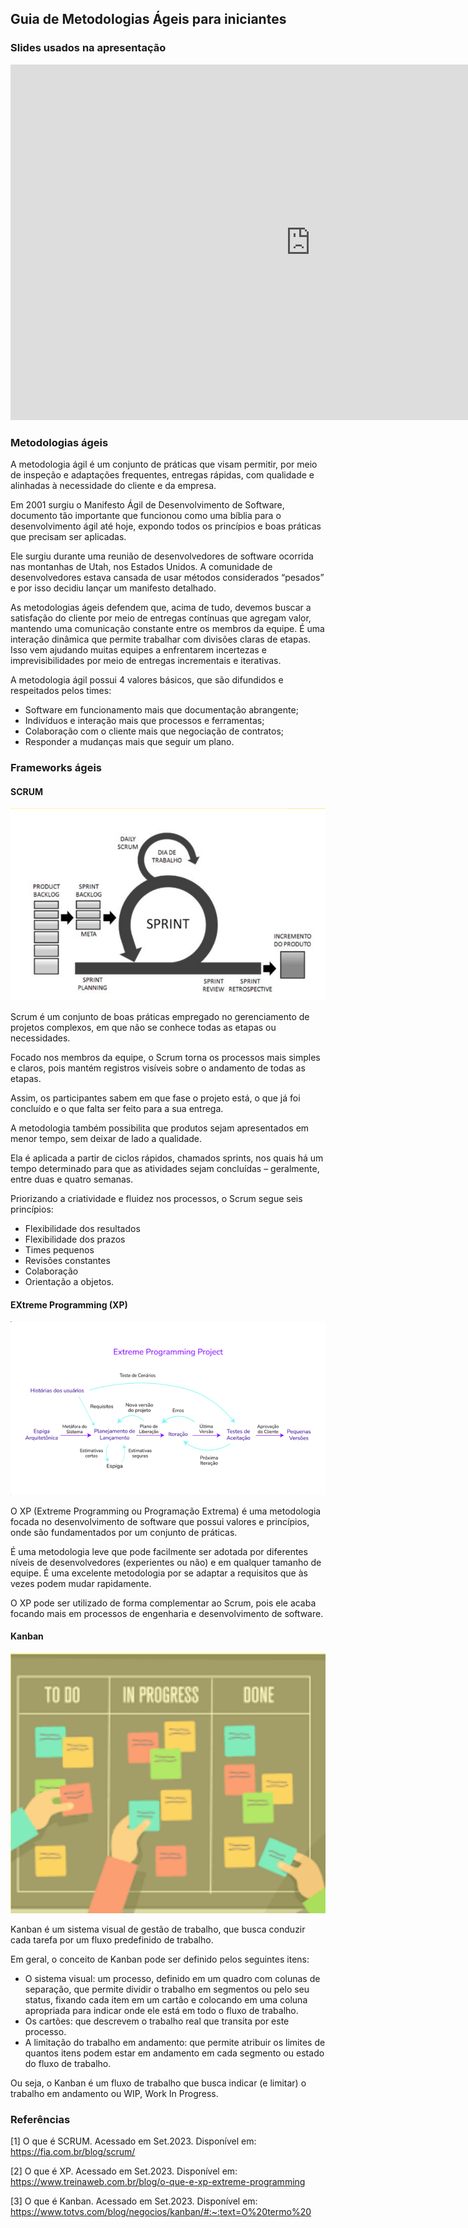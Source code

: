 ## Guia de Metodologias Ágeis para iniciantes

### Slides usados na apresentação

<iframe src="https://docs.google.com/presentation/d/1ZO-yXJLFPxDbasVOVvcBYjwNTqeZNSoc/embed?usp=sharing&ouid=112041008512135424809&rtpof=true&sd=true" frameborder="0" width="960" height="569" allowfullscreen="true" mozallowfullscreen="true" webkitallowfullscreen="true"></iframe>

### Metodologias ágeis

A metodologia ágil é um conjunto de práticas que visam permitir, por meio de inspeção e adaptações frequentes, entregas rápidas, com qualidade e alinhadas à necessidade do cliente e da empresa.

Em 2001 surgiu o Manifesto Ágil de Desenvolvimento de Software, documento tão importante que funcionou como uma bíblia para o desenvolvimento ágil até hoje, expondo todos os princípios e boas práticas que precisam ser aplicadas.

Ele surgiu durante uma reunião de desenvolvedores de software ocorrida nas montanhas de Utah, nos Estados Unidos. A comunidade de desenvolvedores estava cansada de usar métodos considerados “pesados” e por isso decidiu lançar um manifesto detalhado.

As metodologias ágeis defendem que, acima de tudo, devemos buscar a satisfação do cliente por meio de entregas contínuas que agregam valor, mantendo uma comunicação constante entre os membros da equipe. É uma interação dinâmica que permite trabalhar com divisões claras de etapas. Isso vem ajudando muitas equipes a enfrentarem incertezas e imprevisibilidades por meio de entregas incrementais e iterativas.

A metodologia ágil possui 4 valores básicos, que são difundidos e respeitados pelos times:

- Software em funcionamento mais que documentação abrangente;
- Indivíduos e interação mais que processos e ferramentas;
- Colaboração com o cliente mais que negociação de contratos;
- Responder a mudanças mais que seguir um plano.

### Frameworks ágeis

#### SCRUM

![SCRUM](../assets/imagens/scrum.png)

Scrum é um conjunto de boas práticas empregado no gerenciamento de projetos complexos, em que não se conhece todas as etapas ou necessidades.

Focado nos membros da equipe, o Scrum torna os processos mais simples e claros, pois mantém registros visíveis sobre o andamento de todas as etapas.

Assim, os participantes sabem em que fase o projeto está, o que já foi concluído e o que falta ser feito para a sua entrega.

A metodologia também possibilita que produtos sejam apresentados em menor tempo, sem deixar de lado a qualidade.

Ela é aplicada a partir de ciclos rápidos, chamados sprints, nos quais há um tempo determinado para que as atividades sejam concluídas – geralmente, entre duas e quatro semanas.

Priorizando a criatividade e fluidez nos processos, o Scrum segue seis princípios:

- Flexibilidade dos resultados
- Flexibilidade dos prazos
- Times pequenos
- Revisões constantes
- Colaboração
- Orientação a objetos.

#### EXtreme Programming (XP)

![XP](../assets/imagens/xp.png)

O XP (Extreme Programming ou Programação Extrema) é uma metodologia focada no desenvolvimento de software que possui valores e princípios, onde são fundamentados por um conjunto de práticas.

É uma metodologia leve que pode facilmente ser adotada por diferentes níveis de desenvolvedores (experientes ou não) e em qualquer tamanho de equipe. É uma excelente metodologia por se adaptar a requisitos que às vezes podem mudar rapidamente.

O XP pode ser utilizado de forma complementar ao Scrum, pois ele acaba focando mais em processos de engenharia e desenvolvimento de software.

#### Kanban

![Kanban](../assets/imagens/kanban.png)

Kanban é um sistema visual de gestão de trabalho, que busca conduzir cada tarefa por um fluxo predefinido de trabalho.

Em geral, o conceito de Kanban pode ser definido pelos seguintes itens:

- O sistema visual: um processo, definido em um quadro com colunas de separação, que permite dividir o trabalho em segmentos ou pelo seu status, fixando cada item em um cartão e colocando em uma coluna apropriada para indicar onde ele está em todo o fluxo de trabalho. 
- Os cartões: que descrevem o trabalho real que transita por este processo.
- A limitação do trabalho em andamento: que permite atribuir os limites de quantos itens podem estar em andamento em cada segmento ou estado do fluxo de trabalho.

Ou seja, o Kanban é um fluxo de trabalho que busca indicar (e limitar) o trabalho em andamento ou WIP, Work In Progress.

### Referências

[1] O que é SCRUM. Acessado em Set.2023. Disponível em: https://fia.com.br/blog/scrum/

[2] O que é XP. Acessado em Set.2023. Disponível em: https://www.treinaweb.com.br/blog/o-que-e-xp-extreme-programming

[3] O que é Kanban. Acessado em Set.2023. Disponível em: https://www.totvs.com/blog/negocios/kanban/#:~:text=O%20termo%20